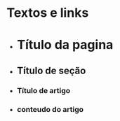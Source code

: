 # Textos e links

- ### <h1> Título da pagina </h1>

- ### <h2> Título de seção </h2>

- ### <h3> Título de artigo </h3>

- ### <p> conteudo do artigo </p>



